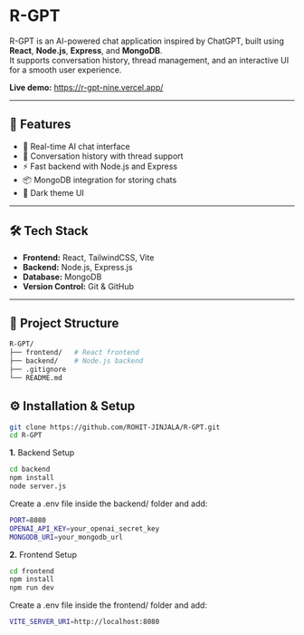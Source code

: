 # R-GPT

R-GPT is an AI-powered chat application inspired by ChatGPT, built using **React**, **Node.js**, **Express**, and **MongoDB**.  
It supports conversation history, thread management, and an interactive UI for a smooth user experience.

**Live demo:** https://r-gpt-nine.vercel.app/

---

## 🚀 Features
- 💬 Real-time AI chat interface  
- 📜 Conversation history with thread support  
- ⚡ Fast backend with Node.js and Express  
- 📦 MongoDB integration for storing chats  
- 🌙 Dark theme UI  

---

## 🛠️ Tech Stack
- **Frontend:** React, TailwindCSS, Vite  
- **Backend:** Node.js, Express.js  
- **Database:** MongoDB  
- **Version Control:** Git & GitHub  

---

## 📂 Project Structure
```bash
R-GPT/
├── frontend/   # React frontend
├── backend/    # Node.js backend
├── .gitignore 
└── README.md
```

## ⚙️ Installation & Setup

```bash
git clone https://github.com/ROHIT-JINJALA/R-GPT.git
cd R-GPT

```

**1.** Backend Setup

```bash
cd backend
npm install
node server.js
```
Create a .env file inside the backend/ folder and add:
``` bash
PORT=8080
OPENAI_API_KEY=your_openai_secret_key
MONGODB_URI=your_mongodb_url

```

**2.** Frontend Setup

```bash
cd frontend
npm install
npm run dev
```
Create a .env file inside the frontend/ folder and add:
```bash
VITE_SERVER_URI=http://localhost:8080
```